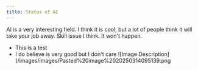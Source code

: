 ```yaml
---
title: Status of AI
---
```

AI is a very interesting field. I think it is cool, but a lot of people think it will take your job away. Skill issue I think. It won't happen.
- This is a test
- I do believe is very good but I don't care
![Image Description](/images/images/Pasted%20image%2020250314095139.png